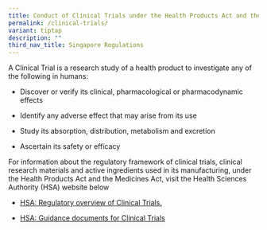 ```yaml
---
title: Conduct of Clinical Trials under the Health Products Act and the Medicines Act
permalink: /clinical-trials/
variant: tiptap
description: ""
third_nav_title: Singapore Regulations
---
```

<p>A Clinical Trial is a research study of a health product to investigate
any of the following in humans:</p>
<ul data-tight="true" class="tight">
<li>
<p>Discover or verify its clinical, pharmacological or pharmacodynamic effects</p>
</li>
<li>
<p>Identify any adverse effect that may arise from its use</p>
</li>
<li>
<p>Study its absorption, distribution, metabolism and excretion</p>
</li>
<li>
<p>Ascertain its safety or efficacy</p>
</li>
</ul>
<p>For information about the regulatory framework of clinical trials, clinical
research materials and active ingredients used in its manufacturing, under
the Health Products Act and the Medicines Act, visit the Health Sciences
Authority (HSA) website below</p>
<ul data-tight="true" class="tight">
<li>
<p><a href="https://www.hsa.gov.sg/clinical-trials" rel="noopener noreferrer nofollow" target="_blank">HSA: Regulatory overview of Clinical Trials.</a>
</p>
</li>
<li>
<p><a href="https://www.hsa.gov.sg/clinical-trials/regulatory-guidances" rel="noopener nofollow" target="_blank">HSA: Guidance documents for Clinical Trials</a>
</p>
</li>
</ul>
<p></p>